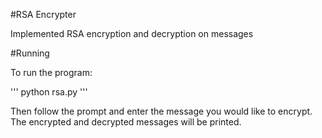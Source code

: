#RSA Encrypter

Implemented RSA encryption and decryption on messages

#Running

To run the program:

'''
python rsa.py
'''

Then follow the prompt and enter the message you would like to encrypt.
The encrypted and decrypted messages will be printed.

